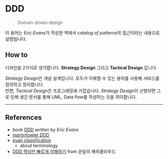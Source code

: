 # DDD

> Domain driven design

이 용어는 *Eric Evans*가 작성한 책에서 *catalog of patterns*의 접근이라는 내용으로 설명됩니다.

## How to

디자인을 2가지로 생각합니다. **Strategy Design** 그리고 **Tactical Design** 입니다.  

*Strategy Design*은 개념 설계입니다. 모두가 이해할 수 있는 용어를 사용해 서비스를 정의하고 정리합니다.   
반면, *Tactical Design*은 프로그래밍에 가깝습니다. *Strategy Design*이 선행되면 그로 인해 생긴 문서를 통해 UML, Data flow를 작성하는 것을 의미합니다.

---

## References

- book [DDD](https://books.google.co.kr/books?id=xColAAPGubgC&lpg=PP1&dq=domain%20driven%20design&pg=PR9#v=onepage&q=domain%20driven%20design&f=false) written by *Eric Evans*
- [martinfowler DDD](https://martinfowler.com/bliki/DomainDrivenDesign.html)
- [evan classification](https://martinfowler.com/bliki/EvansClassification.html)
  - about terminology
- [DDD 핵심만 빠르게 이해하기](https://happycloud-lee.tistory.com/94) from 온달의 해피클라우드
